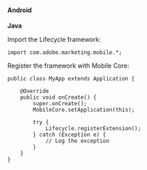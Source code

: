 #### Android

**Java**

Import the Lifecycle framework:

```
import com.adobe.marketing.mobile.*;
```

Register the framework with Mobile Core:

```
public class MyApp extends Application {​
​
    @Override
    public void onCreate() {
        super.onCreate();
        MobileCore.setApplication(this);
​
        try {
            Lifecycle.registerExtension();
        } catch (Exception e) {
            // Log the exception
        }
    }
}
```